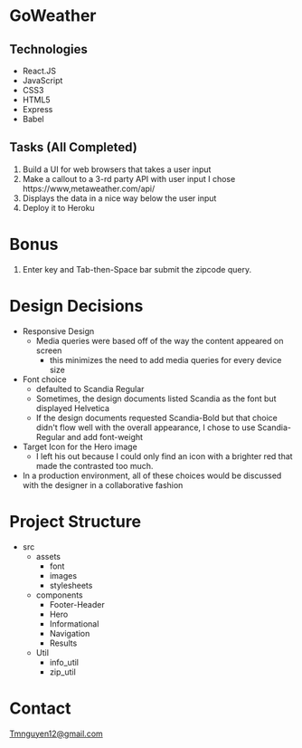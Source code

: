 # GoWeather

## Technologies

* React.JS
* JavaScript
* CSS3
* HTML5
* Express
* Babel

## Tasks (All Completed)

1.  Build a UI for web browsers that takes a user input
2.  Make a callout to a 3-rd party API with user input
    I chose https://www,metaweather.com/api/
3.  Displays the data in a nice way below the user input
4.  Deploy it to Heroku

# Bonus

1.  Enter key and Tab-then-Space bar submit the zipcode query.

# Design Decisions

* Responsive Design
  * Media queries were based off of the way the content appeared on screen
    * this minimizes the need to add media queries for every device size
* Font choice
  * defaulted to Scandia Regular
  * Sometimes, the design documents listed Scandia as the font but displayed Helvetica
  * If the design documents requested Scandia-Bold but that choice didn't flow well with the overall appearance, I chose to use Scandia-Regular and add font-weight
* Target Icon for the Hero image
  * I left his out because I could only find an icon with a brighter red that made the contrasted too much.
* In a production environment, all of these choices would be discussed with the designer in a collaborative fashion

# Project Structure

* src
  * assets
    * font
    * images
    * stylesheets
  * components
    * Footer-Header
    * Hero
    * Informational
    * Navigation
    * Results
  * Util
    * info_util
    * zip_util

# Contact

Tmnguyen12@gmail.com
